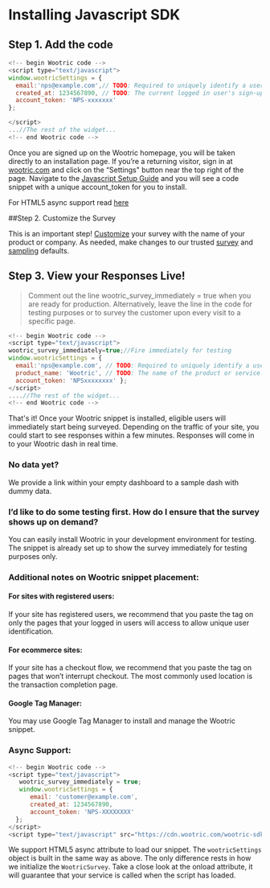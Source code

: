 # Installing Javascript SDK

## Step 1. ­Add the code
```javascript
<!-- begin Wootric code -->
<script type="text/javascript">
window.wootricSettings = {
  email:'nps@example.com',// TODO: Required to uniquely identify a user. Email is recommended but this can be any unique identifier.
  created_at: 1234567890, // TODO: The current logged in user's sign-up date as a Unix timestamp.
  account_token: 'NPS-xxxxxxx'
};

</script>
...//The rest of the widget...
<!-- end Wootric code -->
```
Once you are signed up on the Wootric homepage, you will be taken directly to an installation
page. If you’re a returning visitor, sign in at [wootric.com](https://www.wootric.com/) and click on the “Settings" button near the top right of the page. Navigate to the [Javascript Setup Guide](https://app.wootric.com/install) and you will see a code snippet with a unique
account_token for you to install.

For HTML5 async support read [here](#async-support)

##Step 2. Customize the Survey

This is an important step! [Customize](https://app.wootric.com/user_settings/edit#!/survey-nps) your survey with the name of your product or company. As needed, make changes to our trusted [survey](https://app.wootric.com/user_settings/edit#!/survey-nps) and [sampling](https://app.wootric.com/user_settings/edit#!/sampling) defaults.

## Step 3. View your Responses Live!
> Comment out the line wootric_survey_immediately = true when you are ready for production. Alternatively, leave the line in the code for testing purposes or to survey the customer upon every visit to a specific page.

```javascript
<!­­-- begin Wootric code ­­-->
<script type="text/javascript">
wootric_survey_immediately=true;//Fire immediately for testing
window.wootricSettings = {
  email:'nps@example.com', // TODO: Required to uniquely identify a user. Email is recommended but this can be any unique identifier.
  product_name: 'Wootric', // TODO: The name of the product or service.
  account_token: 'NPS­xxxxxxxx' };
</script>
....//The rest of the widget...
<!--­­ end Wootric code ­­-->
```

That's it! Once your Wootric snippet is installed, eligible users will immediately start being surveyed.
Depending on the traffic of your site, you could start to see responses within a few minutes.
Responses will come in to your Wootric dash in real time.


### **No data yet?**
We provide a link within your empty dashboard to a sample dash with dummy
data.
### **I’d like to do some testing first. How do I ensure that the survey shows up on demand?**

You can easily install Wootric in your development environment for testing. The snippet is
already set up to show the survey immediately for testing purposes only.

### Additional notes on Wootric snippet placement:

#### For sites with registered users:
If your site has registered users, we recommend that you
paste the tag on only the pages that your logged in users will access to allow unique user
identification.

#### For ecommerce sites:
If your site has a checkout flow, we recommend that you paste the tag
on pages that won’t interrupt checkout. The most commonly used location is the transaction
completion page.

#### Google Tag Manager:
You may use Google Tag Manager to install and manage the Wootric
snippet.

### Async Support:
``` js
<!-- begin Wootric code -->
<script type="text/javascript">
   wootric_survey_immediately = true;
   window.wootricSettings = {
      email: 'customer@example.com',
      created_at: 1234567890,
      account_token: 'NPS-XXXXXXXX'
  };
</script>
<script type="text/javascript" src="https://cdn.wootric.com/wootric-sdk.js" async onload="WootricSurvey.run(wootricSettings)"></script>
```

We support HTML5 async attribute to load our snippet.
The `wootricSettings` object is built in the same way as above. The only difference
rests in how we initialize the `WootricSurvey`.
Take a close look at the onload attribute, it will guarantee that your service is called when the script has loaded.
